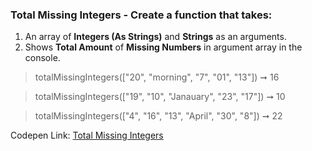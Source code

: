 ### Total Missing Integers - Create a function that takes: 

1. An array of **Integers (As Strings)** and **Strings** as an arguments. 
1. Shows **Total Amount** of **Missing Numbers** in argument array in the console.

> totalMissingIntegers(["20", "morning", "7", "01", "13"]) ➞ 16 

> totalMissingIntegers(["19", "10", "Janauary", "23", "17"]) ➞ 10

> totalMissingIntegers(["4", "16", "13", "April", "30", "8"]) ➞ 22 

Codepen Link: [Total Missing Integers](https://codepen.io/javascriptstudent/pen/BayqxGb?editors=0012)
